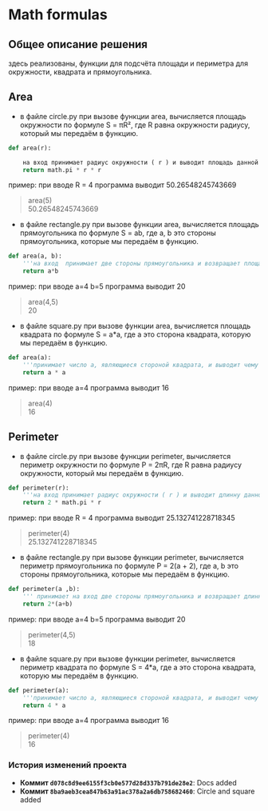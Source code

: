 # Math formulas

## Общее описание решения

здесь реализованы, функции для подсчёта площади и периметра для окружности, квадрата и прямоугольника.

## Area

-  в файле circle.py при вызове функции  area, вычисляется площадь окружности по формуле S = πR², где R равна окружности радиусу, который мы передаём в функцию.
```python
def area(r):   

    на вход принимает радиус окружности ( r ) и выводит площадь данной окружности   
    return math.pi * r * r  
```   
пример: при вводе R = 4 программа выводит 50.26548245743669
> area(5)   
50.26548245743669

-  в файле rectangle.py при вызове функции  area, вычисляется площадь прямоугольника по формуле S = ab, где a, b это стороны прямоугольника, которые мы передаём в функцию. 
```python
def area(a, b):
    '''на вход  принимает две стороны прямоугольника и возвращает площадь этого прямоугольника'''
    return a*b
```
пример: при вводе a=4 b=5 программа выводит 20
> area(4,5)   
20

-  в файле square.py при вызове функции  area, вычисляется площадь квадрата по формуле S = a*a, где a это сторона квадрата, которую мы передаём в функцию. 

```python
def area(a):
    '''принимает число а, являющиеся стороной квадрата, и выводит чему равна площадь данного квадрата'''
    return a * a
```
пример: при вводе a=4 программа выводит 16  
> area(4)   
16

## Perimeter

-  в файле circle.py при вызове функции  perimeter, вычисляется периметр окружности по формуле P = 2πR, где R равна радиусу окружности, который мы передаём в функцию.
```python
def perimeter(r):
    '''на вход принимает радиус окружности ( r ) и выводит длинну данной окружности'''
    return 2 * math.pi * r
```   
пример: при вводе R = 4 программа выводит 25.132741228718345
> perimeter(4)   
25.132741228718345

-  в файле rectangle.py при вызове функции  perimeter, вычисляется периметр прямоугольника по формуле P = 2(a + 2), где a, b это стороны прямоугольника, которые мы передаём в функцию. 
```python
def perimeter(a ,b):
    ''' принимает на вход две стороны прямоугольника и возвращает длинну этого прямоугольника'''
    return 2*(a+b)
```
пример: при вводе a=4 b=5 программа выводит 20
> perimeter(4,5)   
18

-  в файле square.py при вызове функции  perimeter, вычисляется периметр квадрата по формуле S = 4*a, где a это сторона квадрата, которую мы передаём в функцию. 

```python
def perimeter(a):
    '''принимает число а, являющиеся стороной квадрата, и выводит чему равн периметр данного квадрата'''
    return 4 * a
```
пример: при вводе a=4 программа выводит 16  
> perimeter(4)   
16  

### История изменений проекта
- **Коммит `d078c8d9ee6155f3cb0e577d28d337b791de28e2`**: Docs added
- **Коммит `8ba9aeb3cea847b63a91ac378a2a6db758682460`**: Circle and square added